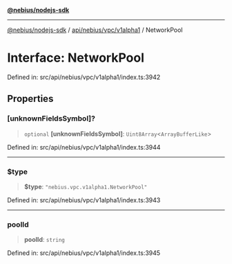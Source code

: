 [**@nebius/nodejs-sdk**](../../../../../README.md)

***

[@nebius/nodejs-sdk](../../../../../README.md) / [api/nebius/vpc/v1alpha1](../README.md) / NetworkPool

# Interface: NetworkPool

Defined in: src/api/nebius/vpc/v1alpha1/index.ts:3942

## Properties

### \[unknownFieldsSymbol\]?

> `optional` **\[unknownFieldsSymbol\]**: `Uint8Array`\<`ArrayBufferLike`\>

Defined in: src/api/nebius/vpc/v1alpha1/index.ts:3944

***

### $type

> **$type**: `"nebius.vpc.v1alpha1.NetworkPool"`

Defined in: src/api/nebius/vpc/v1alpha1/index.ts:3943

***

### poolId

> **poolId**: `string`

Defined in: src/api/nebius/vpc/v1alpha1/index.ts:3945
